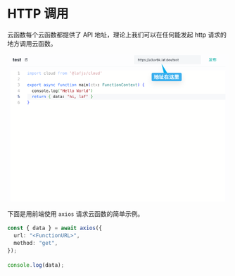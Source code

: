 # HTTP 调用

云函数每个云函数都提供了 API 地址，理论上我们可以在任何能发起 http 请求的地方调用云函数。

![function-url](../../doc-images/function-url.png)

下面是用前端使用 `axios` 请求云函数的简单示例。

```ts
const { data } = await axios({
  url: "<FunctionURL>",
  method: "get",
});

console.log(data);
```
